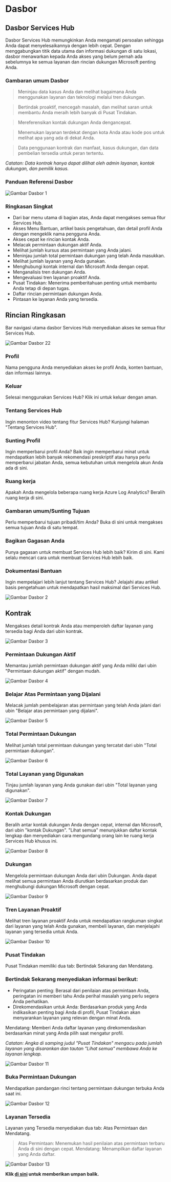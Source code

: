 # <a name="dashboard"></a>Dasbor

## <a name="the-services-hub-dashboard"></a>Dasbor Services Hub

Dasbor Services Hub memungkinkan Anda mengamati persoalan sehingga Anda dapat menyelesaikannya dengan lebih cepat. Dengan menggabungkan titik data utama dan informasi dukungan di satu lokasi, dasbor menawarkan kepada Anda akses yang belum pernah ada sebelumnya ke semua layanan dan rincian dukungan Microsoft penting Anda.

### <a name="dashboard-overview"></a>Gambaran umum Dasbor

  > Meninjau data kasus Anda dan melihat bagaimana Anda menggunakan layanan dan teknologi melalui tren dukungan.
  
  > Bertindak proaktif, mencegah masalah, dan melihat saran untuk membantu Anda meraih lebih banyak di Pusat Tindakan.
  
  > Mereferensikan kontak dukungan Anda dengancepat.
  
  > Menemukan layanan terdekat dengan kota Anda atau kode pos untuk melihat apa yang ada di dekat Anda.
  
  > Data penggunaan kontrak dan manfaat, kasus dukungan, dan data pembelian tersedia untuk peran tertentu.

*Catatan: Data kontrak hanya dapat dilihat oleh admin layanan, kontak dukungan, dan pemilik kasus.*

### <a name="dashboard-reference-guide"></a>Panduan Referensi Dasbor

 ![Gambar Dasbor 1](dashboard-dashboard1.png)

### <a name="quick-summary"></a>Ringkasan Singkat

  - Dari bar menu utama di bagian atas, Anda dapat mengakses semua fitur Services Hub.
  - Akses Menu Bantuan, artikel basis pengetahuan, dan detail profil Anda dengan mengeklik nama pengguna Anda.
  - Akses cepat ke rincian kontak Anda.
  - Melacak permintaan dukungan aktif Anda.
  - Melihat jumlah kursus atas permintaan yang Anda jalani.
  - Meninjau jumlah total permintaan dukungan yang telah Anda masukkan.
  - Melihat jumlah layanan yang Anda gunakan.
  - Menghubungi kontak internal dan Microsoft Anda dengan cepat.
  - Menganalisis tren dukungan Anda.
  - Mengevaluasi tren layanan proaktif Anda.
  - Pusat Tindakan: Menerima pemberitahuan penting untuk membantu Anda tetap di depan tugas.
  - Daftar rincian permintaan dukungan Anda.
  - Pintasan ke layanan Anda yang tersedia.


## <a name="detailed-summary"></a>Rincian Ringkasan

Bar navigasi utama dasbor Services Hub menyediakan akses ke semua fitur Services Hub.

![Gambar Dasbor 22](dashboard-dashboard22.png)

### <a name="profile"></a>Profil

Nama pengguna Anda menyediakan akses ke profil Anda, konten bantuan, dan informasi lainnya.

### <a name="sign-out"></a>Keluar

Selesai menggunakan Services Hub? Klik ini untuk keluar dengan aman.

### <a name="about-services-hub"></a>Tentang Services Hub

Ingin menonton video tentang fitur Services Hub? Kunjungi halaman "Tentang Services Hub".

### <a name="edit-profile"></a>Sunting Profil

Ingin memperbarui profil Anda? Baik ingin memperbarui minat untuk mendapatkan lebih banyak rekomendasi preskriptif atau hanya perlu memperbarui jabatan Anda, semua kebutuhan untuk mengelola akun Anda ada di sini.

### <a name="workspaces"></a>Ruang kerja

Apakah Anda mengelola beberapa ruang kerja Azure Log Analytics? Beralih ruang kerja di sini.

### <a name="goals-overviewedit"></a>Gambaran umum/Sunting Tujuan

Perlu memperbarui tujuan pribadi/tim Anda? Buka di sini untuk mengakses semua tujuan Anda di satu tempat.

### <a name="share-your-idea"></a>Bagikan Gagasan Anda

Punya gagasan untuk membuat Services Hub lebih baik? Kirim di sini. Kami selalu mencari cara untuk membuat Services Hub lebih baik.

### <a name="help-documentation"></a>Dokumentasi Bantuan

Ingin mempelajari lebih lanjut tentang Services Hub? Jelajahi atau artikel basis pengetahuan untuk mendapatkan hasil maksimal dari Services Hub.

![Gambar Dasbor 2](dashboard-dashboard2.png)

## <a name="contract"></a>Kontrak

Mengakses detail kontrak Anda atau memperoleh daftar layanan yang tersedia bagi Anda dari ubin kontrak.

![Gambar Dasbor 3](dashboard-dashboard3.png)

### <a name="active-support-requests"></a>Permintaan Dukungan Aktif

Memantau jumlah permintaan dukungan aktif yang Anda miliki dari ubin "Permintaan dukungan aktif" dengan mudah.

![Gambar Dasbor 4](dashboard-dashboard4.png)

### <a name="learning-on-demand-courses-consumed"></a>Belajar Atas Permintaan yang Dijalani

Melacak jumlah pembelajaran atas permintaan yang telah Anda jalani dari ubin "Belajar atas permintaan yang dijalani".

![Gambar Dasbor 5](dashboard-dashboard5.png)

### <a name="total-support-requests"></a>Total Permintaan Dukungan

Melihat jumlah total permintaan dukungan yang tercatat dari ubin "Total permintaan dukungan".

![Gambar Dasbor 6](dashboard-dashboard6.png)
### <a name="total-consumed-services"></a>Total Layanan yang Digunakan

Tinjau jumlah layanan yang Anda gunakan dari ubin "Total layanan yang digunakan".

![Gambar Dasbor 7](dashboard-dashboard7.png)

### <a name="support-contacts"></a>Kontak Dukungan

Beralih antar kontak dukungan Anda dengan cepat, internal dan Microsoft, dari ubin "kontak Dukungan". "Lihat semua" menunjukkan daftar kontak lengkap dan menyediakan cara mengundang orang lain ke ruang kerja Services Hub khusus ini.

![Gambar Dasbor 8](dashboard-dashboard8.png)

### <a name="support"></a>Dukungan

Mengelola permintaan dukungan Anda dari ubin Dukungan. Anda dapat melihat semua permintaan Anda diurutkan berdasarkan produk dan menghubungi dukungan Microsoft dengan cepat.

![Gambar Dasbor 9](dashboard-dashboard9.png)

### <a name="proactive-services-trends"></a>Tren Layanan Proaktif

Melihat tren layanan proaktif Anda untuk mendapatkan rangkuman singkat dari layanan yang telah Anda gunakan, membeli layanan, dan menjelajahi layanan yang tersedia untuk Anda.

![Gambar Dasbor 10](dashboard-dashboard10.png)

### <a name="action-center"></a>Pusat Tindakan

Pusat Tindakan memiliki dua tab: Bertindak Sekarang dan Mendatang.

### <a name="act-now-provides-the-following-information"></a>Bertindak Sekarang menyediakan informasi berikut:

  - Peringatan penting: Berasal dari penilaian atas permintaan Anda, peringatan ini memberi tahu Anda perihal masalah yang perlu segera Anda perhatikan.
  - Direkomendasikan untuk Anda: Berdasarkan produk yang Anda indikasikan penting bagi Anda di profil, Pusat Tindakan akan menyarankan layanan yang relevan dengan minat Anda.

Mendatang: Memberi Anda daftar layanan yang direkomendasikan berdasarkan minat yang Anda pilih saat mengatur profil.

*Catatan: Angka di samping judul "Pusat Tindakan" mengacu pada jumlah layanan yang disarankan dan tautan "Lihat semua" membawa Anda ke layanan lengkap.*

![Gambar Dasbor 11](dashboard-dashboard11.png)

### <a name="open-support-requests"></a>Buka Permintaan Dukungan

Mendapatkan pandangan rinci tentang permintaan dukungan terbuka Anda saat ini.

![Gambar Dasbor 12](dashboard-dashboard12.png)

### <a name="available-services"></a>Layanan Tersedia

Layanan yang Tersedia menyediakan dua tab: Atas Permintaan dan Mendatang.

  > Atas Permintaan: Menemukan hasil penilaian atas permintaan terbaru Anda di sini dengan cepat.
  > Mendatang: Menampilkan daftar layanan yang Anda daftar.

![Gambar Dasbor 13](dashboard-dashboard13.png)

**Klik <a href="mailto:SHub_Feedback_RC@Microsoft.com?subject=Resource%20Center%20Feedback%3A%20%3CInsert%20feedback%20topic%3E%3E&amp;body=%3C%3Cplease%20submit%20your%20feedback%20with%20enough%20detail%20on%20the%20problem%2C%20reproduction%20steps%20and%20what%20you%20desire%20to%20happen%3E%3E" target="_blank">di sini</a> untuk memberikan umpan balik.**
